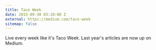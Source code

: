 ```yaml
---
title: Taco Week
date: 2015-09-30 03:10:00 Z
external: https://medium.com/taco-week
sitemap: false
---
```


Live every week like it's Taco Week. Last year's articles are now up on Medium.

